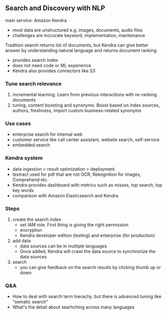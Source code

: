 ## Search and Discovery with NLP
main service: Amazon Kendra

- most data are unstructured e.g. images, documents, audio files 
- challenges are inccurate keyword, implementation, maintenance 

Tradition search returns list of documents, but Kendra can give better answer by understanding natural language and returns document ranking
- provides search index
- does not need code or ML experience
- Kendra also provides connectors like S3

### Tune search relevance
1. incremental learning. Learn from previous interactions with re-ranking documents
2. tuning, content boosting and synonyms. Boost based on index sources, authors, freshness, import custom business-related synonyms

### Use cases
- enterprise search for internal web
- customer service like call center assistant, website search, self-service 
- embedded search

### Kendra system
- data ingestion > result optimization > deployment
- textract used for pdf that are not OCR, Rekognition for images, Comprehend etc. 
- Kendra provides dashboard with metrics such as misses, top search, top key words
- comparison with Amazon Elasticsearch and Kendra

### Steps
1. create the search index 
    - set IAM role. First thing is giving the right permission
    - encryption
    - Kendra developer edition (testing) and enterprise (for production)
2. add data 
    - data sources can be in multiple languages
    - Once added, Kendra will crawl the data source to synchronize the data sources
3. search
    - you can give feedback on the search results by clicking thumb up or down


### Q&A
- How to deal with search term hierachy. but there is advanced tuning like "sematic search"
- What's the detail about searhching across many languages
